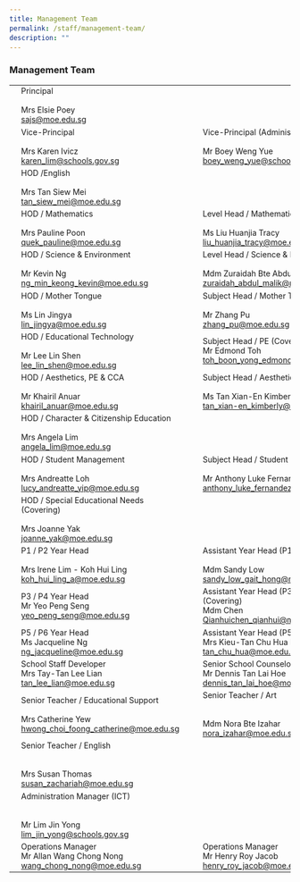 ```yaml
---
title: Management Team
permalink: /staff/management-team/
description: ""
---
```

### Management Team

|  	|  	|  	|  	|  	|
|---	|---	|---	|---	|---	|
| 	| Principal<br><br>Mrs Elsie Poey<br>sajs@moe.edu.sg 	|  	|  	|  	|
| 	| Vice-Principal<br><br>Mrs Karen Ivicz<br>karen_lim@schools.gov.sg 	|   	| 	| Vice-Principal (Administration)<br><br>Mr Boey Weng Yue<br>boey_weng_yue@schools.gov.sg 	|
|| HOD /English<br><br>Mrs Tan Siew Mei<br>tan_siew_mei@moe.edu.sg 	|   	|  	|  	|
| 	| HOD / Mathematics<br><br>Mrs Pauline Poon<br>quek_pauline@moe.edu.sg 	|   	| 	| Level Head / Mathematics<br><br>Ms Liu Huanjia Tracy<br>liu_huanjia_tracy@moe.edu.sg 	|
| | HOD / Science & Environment<br><br>Mr Kevin Ng<br>ng_min_keong_kevin@moe.edu.sg 	|   	| | Level Head / Science & Environment<br><br>Mdm Zuraidah Bte Abdul Malik<br>zuraidah_abdul_malik@moe.edu.sg 	|
| 	| HOD / Mother Tongue<br><br>Ms Lin Jingya<br>lin_jingya@moe.edu.sg  	|   	| 	| Subject Head / Mother Tongue<br><br>Mr Zhang Pu<br>zhang_pu@moe.edu.sg  	
| 	| HOD / Educational Technology<br><br>Mr Lee Lin Shen<br>lee_lin_shen@moe.edu.sg 	|   	|	| Subject Head / PE (Covering)<br>Mr Edmond Toh<br>toh_boon_yong_edmond@moe.edu.sg	|
| | HOD / Aesthetics, PE & CCA<br><br>Mr Khairil Anuar<br>khairil_anuar@moe.edu.sg 	|   	| 	| Subject Head / Aesthetics<br><br>Ms Tan Xian-En Kimberly<br>tan_xian-en_kimberly@moe.edu.sg 	|
| | HOD / Character & Citizenship Education<br><br>Mrs Angela Lim<br>angela_lim@moe.edu.sg 	|   	|  	|  	|
|	| HOD / Student Management<br><br>Mrs Andreatte Loh<br>lucy_andreatte_yip@moe.edu.sg 	|   	| 	| Subject Head / Student Management<br><br>Mr Anthony Luke Fernandez<br>anthony_luke_fernandez@moe.edu.sg 	|
| 	| HOD / Special Educational Needs (Covering)<br><br>Mrs Joanne Yak<br>joanne_yak@moe.edu.sg 	|   	|   	|   	|
| 	| P1 / P2 Year Head<br><br>Mrs Irene Lim - Koh Hui Ling<br>koh_hui_ling_a@moe.edu.sg 	|   	| 	| Assistant Year Head (P1 / P2)<br><br>Mdm Sandy Low<br>sandy_low_gait_hong@moe.edu.sg 	|
| <img src="/images/mt21.png" style="width:180%"> 	| P3 / P4 Year Head<br>Mr Yeo Peng Seng<br>yeo_peng_seng@moe.edu.sg 	|   	| <img src="/images/mt22.png" style="width:180%"> 	| Assistant Year Head (P3 / P4) (Covering)<br>Mdm Chen Qianhuichen_qianhui@moe.edu.sg 	|
| <img src="/images/mt23.png" style="width:180%"> 	| P5 / P6 Year Head<br>Ms Jacqueline Ng<br>ng_jacqueline@moe.edu.sg 	|   	|<img src="/images/mt24.png" style="width:180%">	| Assistant Year Head (P5 / P6)<br>Mrs Kieu-Tan Chu Hua Doreen<br>tan_chu_hua@moe.edu.sg 	|
| <img src="/images/mt25.png" style="width:180%"> 	| School Staff Developer<br>Mrs Tay-Tan Lee Lian<br>tan_lee_lian@moe.edu.sg 	|   	| <img src="/images/mt26.png" style="width:180%"> 	| Senior School Counselor<br>Mr Dennis Tan Lai Hoe<br>dennis_tan_lai_hoe@moe.edu.sg 	|
| <img src="/images/mt27.png" style="width:180%"> 	| Senior Teacher / Educational Support<br><br>Mrs Catherine Yew<br>hwong_choi_foong_catherine@moe.edu.sg 	|   	| <img src="/images/mt28.png" style="width:180%"> 	| Senior Teacher / Art<br><br><br>Mdm Nora Bte Izahar<br>nora_izahar@moe.edu.sg 	|
| <img src="/images/mt29.png" style="width:180%"> 	| Senior Teacher / English<br><br><br>Mrs Susan Thomas<br>susan_zachariah@moe.edu.sg 	|   	|  	|  	|
| <img src="/images/mt30.png" style="width:180%"> 	| Administration Manager (ICT)<br><br><br>Mr Lim Jin Yong<br>lim_jin_yong@schools.gov.sg 	|   	|  	|  	|
| <img src="/images/mt31.png" style="width:180%"> 	| Operations Manager<br>Mr Allan Wang Chong Nong<br>wang_chong_nong@moe.edu.sg 	|   	| <img src="/images/mt32.png" style="width:180%"> 	| Operations Manager<br>Mr Henry Roy Jacob <br>henry_roy_jacob@moe.edu.sg 	|